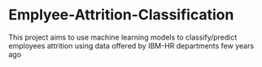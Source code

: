 # Emplyee-Attrition-Classification
This project aims to use machine learning models to classify/predict employees attrition using data offered by IBM-HR departments few years ago 

